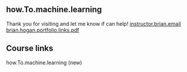 
## how.To.machine.learning
Thank you for visiting and let me know if can help! [instructor.brian.email](bhogan@clarku.edu)  
[brian.hogan.portfolio.links.pdf](https://github.com/bbe2/instructor.brian/files/12888895/brian.hogan.portfolio.links.pdf)  

## Course links  
how.To.machine.learning (new)

